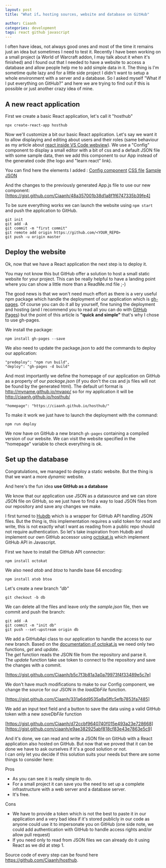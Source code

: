 ```yaml
---
layout: post
title: "What if… hosting sources, website and database on GitHub"

author: Ciaanh
categories: development
tags: react github javascript
---
```



I often have ideas, not always good ones and most of the time it remains just an idea but sometimes I need to test it.
Recently I have been working on a small project (a World of Warcraft addon, I may talk about it when it's finished) and I found out that I needed to have a website to access a database and allow people help me to add simple data in it.
The thing is I'm sometime quite lazy and for a little side project I didn't want to setup a whole environment with a server and a database. So I asked myself "What if I put everything on GitHub?" and here we are trying to find out if this is possible or just another crazy idea of mine.

## A new react application

First we create a basic React application, let's call it "hosthub"

```
npx create-react-app hosthub
```

Now we'll customize a bit our basic React application.
Let's say we want it to allow displaying and editing about users and their roles (same behaviour as my article about [react inside VS Code webview](https://medium.com/younited-tech-blog/reactception-extending-vs-code-extension-with-webviews-and-react-12be2a5898fd)).
We use a "Config" component to display a small editor with a bit of css and a default JSON file with some sample data, then we add this component to our App instead of the generated code (the logo and "learn react" link).

You can find here the elements I added :
[Config component](https://gist.github.com/Ciaanh/917d6a035c8a5530f8580e6960fa701c)
[CSS file](https://gist.github.com/ciaanh/ed8a1d2347fd54a95922ceee5e2ecc41)
[Sample JSON](https://gist.github.com/Ciaanh/9a018bba4f316babef3b04331578f570)

And the changes to the previously generated App.js file to use our new component:
[https://gist.github.com/Ciaanh/48a357001b38d1a8f1f6747335b39fe4]

To be sure everything works we can launch the website using `npm start` and push the application to GitHub.

```
git init
git add -A
git commit -m "first commit"
git remote add origin https://github.com/<YOUR_REPO>
git push -u origin master
```

## Deploy the website

Ok, now that we have a React application the next step is to deploy it.

You may not know this but GitHub offer a solution to host a small static website for your project. This can be really helpful to have a landing point where you can show a little more than a ReadMe.md file ;-)

The good news is that we won't need much effort as there is a very useful npm package which handle the deployment of our application which is [gh-pages](https://github.com/tschaub/gh-pages).
Of course you can do it all by yourself, fine tuning the deployment and hosting (and I recommend you to read all you can do with [GitHub Pages](https://pages.github.com/)) but the point of this article is **"quick and simple"** that's why I chose to use gh-pages.

We install the package:

`npm install gh-pages --save`

We also need to update the package.json to add the commands to deploy our application:

```
"predeploy": "npm run build",
"deploy": "gh-pages -d build"
```

And most importantly we define the homepage of our application on GitHub as a property of our _package.json_ (if you don't the css and js files will not be found by the generated html). The default url format is <http://myname.github.io/myapp/> so for my application it will be <http://ciaanh.github.io/hosthub/>

```
"homepage": "https://ciaanh.github.io/hosthub/"
```

To make it work we just have to launch the deployment with the command:

`npm run deploy`

We now have on GitHub a new branch `gh-pages` containing a compiled version of our website. We can visit the website specified in the "homepage" variable to check everything is ok.

## Set up the database

Congratulations, we managed to deploy a static website. But the thing is that we want a more _dynamic_ website.

And here's the fun idea **use GitHub as a database**

We know that our application use JSON as a datasource and we can store JSON file on GitHub, so we just have to find a way to load JSON files from our repository and save any changes we make.

I first turned to [Hubdb](https://github.com/mapbox/hubdb) which is a wrapper for GitHub API handling JSON files. But the thing is, this implementation requires a valid token for read and write, this is not exactly what I want as reading from a public repo should not require authentication.
So let's take inspiration from Hubdb and implement our own GitHub accessor using [octokat.js](https://github.com/philschatz/octokat.js/) which implement GitHub API in Javascript.

First we have to install the GitHub API connector:

`npm install octokat`

We also need _atob_ and _btoa_ to handle base 64 encoding:

`npm install atob btoa`

Let's create a new branch _"db"_

`git checkout -b db`

We can delete all the files and leave only the _sample.json_ file, then we commit and push the branch:

```
git add -A
git commit -m "init db"
git push --set-upstream origin db
```


We add a GitHubApi class to our application to handle the access to our new branch. Based on the [documentation of octokat.js](https://github.com/philschatz/octokat.js/#readwriteremove-a-file) we need only two functions, _get_ and _update_.  
The _get_ function reads the JSON file from the repository and parse it.  
The _update_ function take use token to connect to the repository and save the changes with a commit.

[https://gist.github.com/Ciaanh/b5c7f3b81a3a0a79973f4f33489e5c7e]

We don't have much modifications to make to our Config component, we change the source for our JSON in the _loadDbFile_ function.

[https://gist.github.com/Ciaanh/331a6dd9535a8a5ffc5efb7853fa7485]

We add an input text field and a button to save the data using a valid GitHub token with a new _saveDbFile_ function

[https://gist.github.com/Ciaanh/d72ccbf9640740f015e493a23e728668][https://gist.github.com/ciaanh/e9ae382925abf818cf83e43e7863e5c9]

And it's done, we can read and write a JSON file on GitHub with a React application also hosted on GitHub.
But now that we proved that it can be done we have to ask ourselves if it's a good solution or not.  
I can only let you decide if this solution suits your needs but there are some things to consider here:

Pros

- As you can see it is really simple to do.
- For a small project it can save you the need to set up a complete infrastructure with a web server and a database server.
- It's free.

Cons

- We have to provide a token which is not the best to paste it in our application and a very bad idea if it's stored publicly in our code as anyone could use it to impersonate you on GitHub (one side note, we could add authentication with GitHub to handle access rights and/or allow pull request)
- If you need only to read from JSON files we can already do it using React as we did at step 1.


Source code of every step can be found here https://github.com/Ciaanh/hosthub.